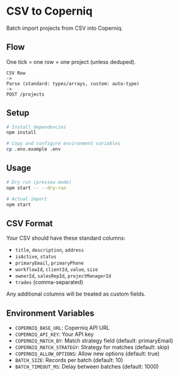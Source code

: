 # CSV to Coperniq

Batch import projects from CSV into Coperniq.

## Flow 

One tick = one row = one project (unless deduped).

```
CSV Row
->
Parse (standard: types/arrays, custom: auto-type)
->
POST /projects
```

## Setup

```bash
# Install dependencies
npm install

# Copy and configure environment variables
cp .env.example .env
```

## Usage

```bash
# Dry run (preview mode)
npm start -- --dry-run

# Actual import
npm start
```

## CSV Format

Your CSV should have these standard columns:
- `title`, `description`, `address`
- `isActive`, `status`
- `primaryEmail`, `primaryPhone`
- `workflowId`, `clientId`, `value`, `size`
- `ownerId`, `salesRepId`, `projectManagerId`
- `trades` (comma-separated)

Any additional columns will be treated as custom fields.

## Environment Variables

- `COPERNIQ_BASE_URL`: Coperniq API URL
- `COPERNIQ_API_KEY`: Your API key
- `COPERNIQ_MATCH_BY`: Match strategy field (default: primaryEmail)
- `COPERNIQ_MATCH_STRATEGY`: Strategy for matches (default: skip)
- `COPERNIQ_ALLOW_OPTIONS`: Allow new options (default: true)
- `BATCH_SIZE`: Records per batch (default: 10)
- `BATCH_TIMEOUT_MS`: Delay between batches (default: 1000) 